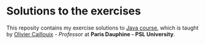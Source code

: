 # Solutions to the exercises

This reposity contains my exercise solutions to [Java course](https://github.com/oliviercailloux/java-course/tree/master/L3), which is taught by [Olivier Caillouix](https://www.lamsade.dauphine.fr/~ocailloux/) - *Professor* at **Paris Dauphine - PSL University**.

